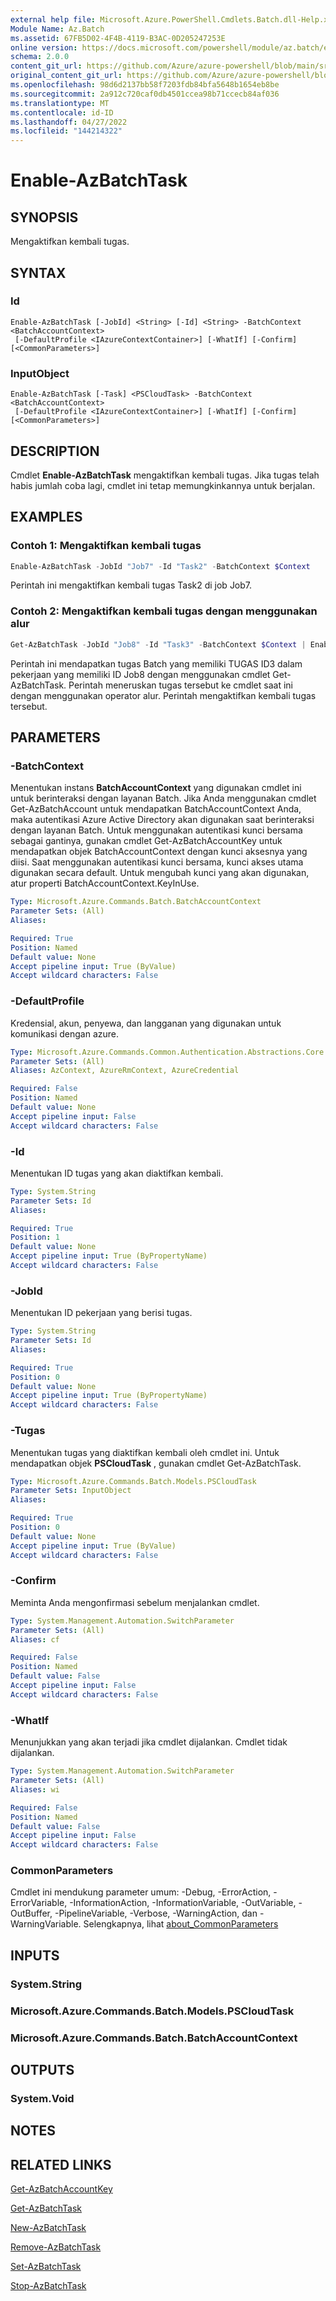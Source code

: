 ```yaml
---
external help file: Microsoft.Azure.PowerShell.Cmdlets.Batch.dll-Help.xml
Module Name: Az.Batch
ms.assetid: 67FB5D02-4F4B-4119-B3AC-0D205247253E
online version: https://docs.microsoft.com/powershell/module/az.batch/enable-azbatchtask
schema: 2.0.0
content_git_url: https://github.com/Azure/azure-powershell/blob/main/src/Batch/Batch/help/Enable-AzBatchTask.md
original_content_git_url: https://github.com/Azure/azure-powershell/blob/main/src/Batch/Batch/help/Enable-AzBatchTask.md
ms.openlocfilehash: 98d6d2137bb58f7203fdb84bfa5648b1654eb8be
ms.sourcegitcommit: 2a912c720caf0db4501ccea98b71ccecb84af036
ms.translationtype: MT
ms.contentlocale: id-ID
ms.lasthandoff: 04/27/2022
ms.locfileid: "144214322"
---
```

# Enable-AzBatchTask

## SYNOPSIS
Mengaktifkan kembali tugas.

## SYNTAX

### Id
```
Enable-AzBatchTask [-JobId] <String> [-Id] <String> -BatchContext <BatchAccountContext>
 [-DefaultProfile <IAzureContextContainer>] [-WhatIf] [-Confirm] [<CommonParameters>]
```

### InputObject
```
Enable-AzBatchTask [-Task] <PSCloudTask> -BatchContext <BatchAccountContext>
 [-DefaultProfile <IAzureContextContainer>] [-WhatIf] [-Confirm] [<CommonParameters>]
```

## DESCRIPTION
Cmdlet **Enable-AzBatchTask** mengaktifkan kembali tugas.
Jika tugas telah habis jumlah coba lagi, cmdlet ini tetap memungkinkannya untuk berjalan.

## EXAMPLES

### Contoh 1: Mengaktifkan kembali tugas
```powershell
Enable-AzBatchTask -JobId "Job7" -Id "Task2" -BatchContext $Context
```

Perintah ini mengaktifkan kembali tugas Task2 di job Job7.

### Contoh 2: Mengaktifkan kembali tugas dengan menggunakan alur
```powershell
Get-AzBatchTask -JobId "Job8" -Id "Task3" -BatchContext $Context | Enable-AzBatchTask -BatchContext $Context
```

Perintah ini mendapatkan tugas Batch yang memiliki TUGAS ID3 dalam pekerjaan yang memiliki ID Job8 dengan menggunakan cmdlet Get-AzBatchTask.
Perintah meneruskan tugas tersebut ke cmdlet saat ini dengan menggunakan operator alur.
Perintah mengaktifkan kembali tugas tersebut.

## PARAMETERS

### -BatchContext
Menentukan instans **BatchAccountContext** yang digunakan cmdlet ini untuk berinteraksi dengan layanan Batch.
Jika Anda menggunakan cmdlet Get-AzBatchAccount untuk mendapatkan BatchAccountContext Anda, maka autentikasi Azure Active Directory akan digunakan saat berinteraksi dengan layanan Batch. Untuk menggunakan autentikasi kunci bersama sebagai gantinya, gunakan cmdlet Get-AzBatchAccountKey untuk mendapatkan objek BatchAccountContext dengan kunci aksesnya yang diisi. Saat menggunakan autentikasi kunci bersama, kunci akses utama digunakan secara default. Untuk mengubah kunci yang akan digunakan, atur properti BatchAccountContext.KeyInUse.

```yaml
Type: Microsoft.Azure.Commands.Batch.BatchAccountContext
Parameter Sets: (All)
Aliases:

Required: True
Position: Named
Default value: None
Accept pipeline input: True (ByValue)
Accept wildcard characters: False
```

### -DefaultProfile
Kredensial, akun, penyewa, dan langganan yang digunakan untuk komunikasi dengan azure.

```yaml
Type: Microsoft.Azure.Commands.Common.Authentication.Abstractions.Core.IAzureContextContainer
Parameter Sets: (All)
Aliases: AzContext, AzureRmContext, AzureCredential

Required: False
Position: Named
Default value: None
Accept pipeline input: False
Accept wildcard characters: False
```

### -Id
Menentukan ID tugas yang akan diaktifkan kembali.

```yaml
Type: System.String
Parameter Sets: Id
Aliases:

Required: True
Position: 1
Default value: None
Accept pipeline input: True (ByPropertyName)
Accept wildcard characters: False
```

### -JobId
Menentukan ID pekerjaan yang berisi tugas.

```yaml
Type: System.String
Parameter Sets: Id
Aliases:

Required: True
Position: 0
Default value: None
Accept pipeline input: True (ByPropertyName)
Accept wildcard characters: False
```

### -Tugas
Menentukan tugas yang diaktifkan kembali oleh cmdlet ini.
Untuk mendapatkan objek **PSCloudTask** , gunakan cmdlet Get-AzBatchTask.

```yaml
Type: Microsoft.Azure.Commands.Batch.Models.PSCloudTask
Parameter Sets: InputObject
Aliases:

Required: True
Position: 0
Default value: None
Accept pipeline input: True (ByValue)
Accept wildcard characters: False
```

### -Confirm
Meminta Anda mengonfirmasi sebelum menjalankan cmdlet.

```yaml
Type: System.Management.Automation.SwitchParameter
Parameter Sets: (All)
Aliases: cf

Required: False
Position: Named
Default value: False
Accept pipeline input: False
Accept wildcard characters: False
```

### -WhatIf
Menunjukkan yang akan terjadi jika cmdlet dijalankan.
Cmdlet tidak dijalankan.

```yaml
Type: System.Management.Automation.SwitchParameter
Parameter Sets: (All)
Aliases: wi

Required: False
Position: Named
Default value: False
Accept pipeline input: False
Accept wildcard characters: False
```

### CommonParameters
Cmdlet ini mendukung parameter umum: -Debug, -ErrorAction, -ErrorVariable, -InformationAction, -InformationVariable, -OutVariable, -OutBuffer, -PipelineVariable, -Verbose, -WarningAction, dan -WarningVariable. Selengkapnya, lihat [about_CommonParameters](http://go.microsoft.com/fwlink/?LinkID=113216)

## INPUTS

### System.String

### Microsoft.Azure.Commands.Batch.Models.PSCloudTask

### Microsoft.Azure.Commands.Batch.BatchAccountContext

## OUTPUTS

### System.Void

## NOTES

## RELATED LINKS

[Get-AzBatchAccountKey](./Get-AzBatchAccountKey.md)

[Get-AzBatchTask](./Get-AzBatchTask.md)

[New-AzBatchTask](./New-AzBatchTask.md)

[Remove-AzBatchTask](./Remove-AzBatchTask.md)

[Set-AzBatchTask](./Set-AzBatchTask.md)

[Stop-AzBatchTask](./Stop-AzBatchTask.md)


